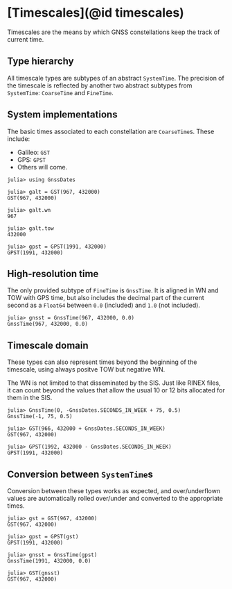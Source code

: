 # [Timescales](@id timescales)

Timescales are the means by which GNSS constellations keep the track of current
time.

## Type hierarchy

All timescale types are subtypes of an abstract `SystemTime`. The precision of
the timescale is reflected by another two abstract subtypes from `SystemTime`:
`CoarseTime` and `FineTime`.

## System implementations

The basic times associated to each constellation are `CoarseTime`s.
These include:

- Galileo: `GST`
- GPS: `GPST`
- Others will come.

```jldoctest timescales
julia> using GnssDates

julia> galt = GST(967, 432000)
GST(967, 432000)

julia> galt.wn
967

julia> galt.tow
432000

julia> gpst = GPST(1991, 432000)
GPST(1991, 432000)
```

## High-resolution time

The only provided subtype of `FineTime` is `GnssTime`. It is aligned in WN
and TOW with GPS time, but also includes the decimal part of the current
second as a `Float64` between `0.0` (included) and `1.0` (not included).

```jldoctest timescales
julia> gnsst = GnssTime(967, 432000, 0.0)
GnssTime(967, 432000, 0.0)
```

## Timescale domain

These types can also represent times beyond the beginning of the timescale,
using always positve TOW but negative WN.

The WN is not limited to that disseminated by the SIS. Just like RINEX files,
it can count beyond the values that allow the usual 10 or 12 bits allocated
for them in the SIS.

```jldoctest timescales
julia> GnssTime(0, -GnssDates.SECONDS_IN_WEEK + 75, 0.5)
GnssTime(-1, 75, 0.5)

julia> GST(966, 432000 + GnssDates.SECONDS_IN_WEEK)
GST(967, 432000)

julia> GPST(1992, 432000 - GnssDates.SECONDS_IN_WEEK)
GPST(1991, 432000)
```

## Conversion between `SystemTime`s

Conversion between these types works as expected, and over/underflown values
are automatically rolled over/under and converted to the appropriate times.

```jldoctest timescales
julia> gst = GST(967, 432000)
GST(967, 432000)

julia> gpst = GPST(gst)
GPST(1991, 432000)

julia> gnsst = GnssTime(gpst)
GnssTime(1991, 432000, 0.0)

julia> GST(gnsst)
GST(967, 432000)
```
